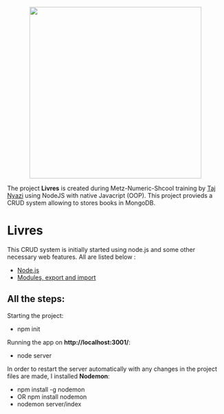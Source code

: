 <p align="center"><a href="https://nodejs.org/en/" target="_blank"><img src="https://upload.wikimedia.org/wikipedia/commons/d/d9/Node.js_logo.svg" width="400"></a></p>

The project **Livres** is created during Metz-Numeric-Shcool training by [Taj Nyazi](https://estracode.com) using NodeJS with native Javacript (OOP). This project provieds a CRUD system allowing to stores books in MongoDB.

# Livres

This CRUD system is initially started using node.js and some other necessary web features. All are listed below :
  - [Node.js](https://nodejs.org/en/)
  - [Modules, export and import](https://developer.mozilla.org/fr/docs/Web/JavaScript/Guide/Modules)


## All the steps:

Starting the project:
  - npm init

Running the app on **http://localhost:3001/**:
  - node server

In order to restart the server automatically with any changes in the project files are made, I installed **Nodemon**:
  - npm install -g nodemon
  - OR npm install nodemon
  - nodemon server/index



